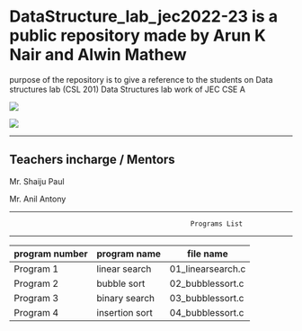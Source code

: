# DataStructure_lab_jec2022-23 is a public repository made by Arun K Nair and Alwin Mathew 
purpose of the repository is to give a reference to the students on Data structures lab (CSL 201)
Data Structures lab work of JEC CSE A 


[![](https://img.shields.io/badge/Programs%20by-Arun%20K%20Nair-orange)](mailto:arunknair.cse21@jecc.ac.in)


[![](https://img.shields.io/badge/Programs%20by-Alwin%20Mathew-white)](mailto:alwinmathew.cse21@jecc.ac.in)
       
       
 ----------------------------------------------------------------------------------------------------------------------         
Teachers incharge / Mentors
--------------------------------------------------------------------------------------------------------------------
Mr. Shaiju Paul


Mr. Anil Antony 

--------------------------------------------------------------------------------------------------------------------- 
                                                 Programs List
---------------------------------------------------------------------------------------------------------------------
|program number|program name | file name |
|-------------|-------------|---------|
|Program 1    |    linear search   |01_linearsearch.c|
|Program 2    |    bubble sort     |02_bubblessort.c|
|Program 3    |    binary search     |03_bubblessort.c|
|Program 4    |    insertion sort     |04_bubblessort.c|

